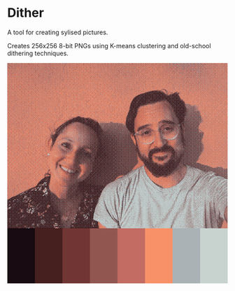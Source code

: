 # Dither

A tool for creating sylised pictures.

Creates 256x256 8-bit PNGs using K-means clustering and old-school dithering techniques.

![Us in Minorca](docs/img/us.dither.png)
